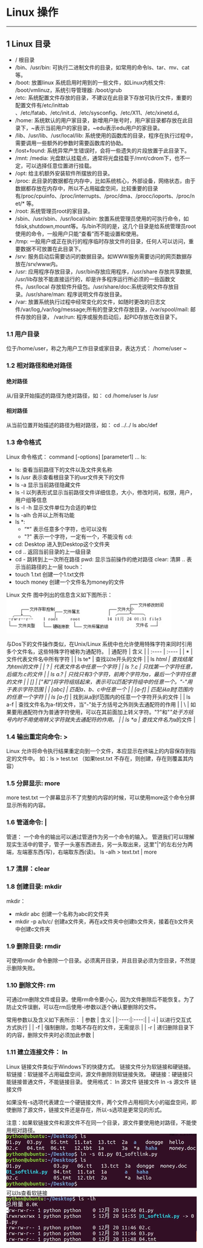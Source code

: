 # Linux 操作
***
## 1 Linux 目录
* / 根目录
* /bin、/usr/bin: 可执行二进制文件的目录，如常用的命令ls、tar、mv、cat等。
* /boot: 放置linux 系统启用时用到的一些文件，如Linux内核文件: /boot/vmlinuz，系统引导管理器: /boot/grub
* /etc: 系统配置文件存放的目录，不建议在此目录下存放可执行文件，重要的配置文件有/etc/inittab 、/etc/fatab、/etc/init.d、/etc/sysconfig、/etc/X11、/etc/xinetd.d。
* /home: 系统默认的用户家目录，新增用户账号时，用户家目录都存放在此目录下，~表示当前用户的家目录，~edu表示edu用户的家目录。
* /lib、/usr/lib、/usr/local/lib: 系统使用的函数库的目录，程序在执行过程中，需要调用一些额外的参数时需要函数库的协助。
* /lost+found: 系统异常产生错误时，会将一些遗失的片段放置于此目录下。
* /mnt: /media: 光盘默认挂载点，通常将光盘挂载于/mnt/cdrom下，也不一定，可以选择任意位置进行挂载。
* /opt: 给主机额外安装软件所摆放的目录。
* /proc: 此目录的数据都在内存中，比如系统核心，外部设备，网络状态，由于数据都存放在内存中，所以不占用磁盘空间，比较重要的目录有/proc/cpuinfo、/proc/interrupts、/proc/dma、/procc/ioports、/proc/net/* 等。
* /root: 系统管理员root的家目录。
* /sbin、/usr/sbin、/usr/local/sbin: 放置系统管理员使用的可执行命令，如fdisk,shutdown,mount等。与/bin不同的是，这几个目录是给系统管理员root使用的命令，一般用户只能“查看”而不能设置和使用。
* /tmp: 一般用户或正在执行的程序临时存放文件的目录，任何人可以访问，重要数据不可放置在此目录下。
* /srv: 服务启动后需要访问的数据目录。如WWW服务需要访问的网页数据存放在/srv/www内。
* /usr: 应用程序存放目录，/usr/bin存放应用程序，/usr/share 存放共享数据, /usr/lib存放不能直接运行的，却是许多程序运行所必须的一些函数文件。/usr/local 存放软件升级包。/usr/share/doc:系统说明文件存放目录。/usr/share/man: 程序说明文件存放目录。
* /var: 放置系统执行过程中经常变化的文件，如随时更改的日志文件/var/log,/var/log/message;所有的登录文件存放目录，/var/spool/mail: 邮件存放的目录， /var/run: 程序或服务启动后，起PID存放在改目录下。

### 1.1 用户目录
位于/home/user，称之为用户工作目录或家目录，表达方式：
  /home/user
  ~

### 1.2 相对路径和绝对路径
#### 绝对路径
从/目录开始描述的路径为绝对路径，如：
  cd /home/user
  ls /usr

#### 相对路径
从当前位置开始描述的路径为相对路径，如：
  cd ../../
  ls abc/def

### 1.3 命令格式
Linux 命令格式：
  command [-options] [parameter1] ...
ls:
  * ls: 查看当前路径下的文件以及文件夹名称
  * ls /usr 表示查看根目录下的usr文件夹下的文件
  * ls -a 显示当前路径隐藏文件
  * ls -l 以列表形式显示当前路径文件详细信息，大小，修改时间，权限，用户，用户组等信息
  * ls -l -h 显示文件单位为合适的单位
  * ls -alh 合并以上所有功能
  * ls *: 
    * “*” 表示任意多个字符，也可以没有
    * "?" 表示一个字符，一定有一个，不能没有
cd:
  * cd: Desktop 进入到Desktop这个文件夹
  * cd .. 返回当前目录的上一级目录
  * cd - 跳转到上一次所在路径
pwd: 显示当前操作的绝对路径
clear: 清屏
.. 表示当前路径的上一层
touch：
  * touch 1.txt 创建一个1.txt文件
  * touch money 创建一个文件名为money的文件
  
Linux 文件
图中列出的信息含义如下图所示：
![文件权限](images/day1-1.jpg)

与Dos下的文件操作类似，在Unix/Linux 系统中也允许使用特殊字符来同时引用多个文件名，这些特殊字符被称为通配符。
| 通配符 | 含义 |
| :---- | :---- |
| * | 文件代表文件名中所有字符 |
| ls te* | 查找以te开头的文件 |
| ls *html | 查找结尾为html的文件 |
| ? | 代表文件名中任意一个字符 |
| ls ?.c | 只找第一个字符任意，后缀为.c的文件 |
| ls a.? | 只找只有3个字符，前两个字符为a，最后一个字符任意的文件 |
| [] | ["和"]将字符组括起来，表示可以匹配字符组中的任意一个。"-"用于表示字符范围 |
| [abc] | 匹配a、b、c中任意一个 |
| [a-f] | 匹配从a到f范围内的任意一个字符 |
| ls [a-f]* | 找到从a到f范围内的任意一个字符开头的文件 |
| ls a-f | 查找文件名为a-f的文件，当"-"处于方括号之外则失去通配符的作用 |
| \ | 如果要用通配符作为普通字符使用，可以在其前面加上转义字符。"?"和"*"处于方括号内时不用使用转义字符就失去通配符的作用。 |
| ls \*a | 查找文件名为*a的文件 |

### 1.4 输出重定向命令: >
Linux 允许将命令执行结果重定向到一个文件，本应显示在终端上的内容保存到指定的文件中。
如：ls > test.txt （如果test.txt  不存在，则创建，存在则覆盖其内容）

### 1.5 分屏显示: more
  more test.txt 
一个屏幕显示不了完整的内容的时候，可以使用more这个命令分屏显示所有的内容。

### 1.6 管道命令: |
管道： 一个命令的输出可以通过管道作为另一个命令的输入。
管道我们可以理解现实生活中的管子，管子一头塞东西进去，另一头取出来，这里"|"的左右分为两端，左端塞东西(写)，右端取东西(读)。
  ls -alh > text.txt | more

### 1.7 清屏：clear

### 1.8 创建目录: mkdir
mkdir：
* mkdir abc 创建一个名称为abc的文件夹
* mkdir -p a/b/c/ 创建a文件夹，再在a文件夹中创建b文件夹，接着在b文件夹中创建c文件夹

### 1.9 删除目录: rmdir
可使用rmdir 命令删除一个目录。必须离开目录，并且目录必须为空目录，不然提示删除失败。

### 1.10 删除文件: rm
可通过rm删除文件或目录。使用rm命令要小心，因为文件删除后不能恢复。为了防止文件误删，可以在rm后使用-i参数以逐个确认要删除的文件。

常用参数以及含义如下表所示：
| 参数 | 含义 |
|:----:|:----:|
| -i | 以进行交互式方式执行 |
| -f | 强制删除，忽略不存在的文件，无需提示 |
| -r | 递归删除目录下的内容，删除文件夹时必须加此参数 |

### 1.11 建立连接文件： ln
Linux 链接文件类似于Windows下的快捷方式。
链接文件分为软链接和硬链接。
软链接：软链接不占用磁盘空间，源文件删除则软链接失效。
硬链接：硬链接只能链接普通文件，不能链接目录。
使用格式：
  ln 源文件 链接文件
  ln -s 源文件 链接文件

如果没有-s选项代表建立一个硬链接文件，两个文件占用相同大小的磁盘空间，即使删除了源文件，链接文件还是存在，所以-s选项是更常见的形式。

注意：如果软链接文件和源文件不在同一个目录，源文件要使用绝对路径，不能使用相对路径。
![创建软链接](images/day1-2.jpg)
可以ls查看软链接
![ls软链接](images/day1-3.jpg)
